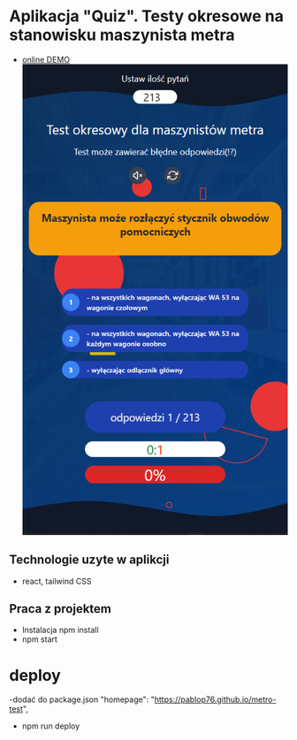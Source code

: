 # Aplikacja "Quiz". Testy okresowe na stanowisku maszynista metra
* [online DEMO](https://pablop76.github.io/metro-test/)
![template app](./template.png)
## Technologie uzyte w aplikcji
* react, tailwind CSS
## Praca z projektem
* Instalacja npm install
* npm start
# deploy
-dodać do package.json "homepage": "https://pablop76.github.io/metro-test",
* npm run deploy